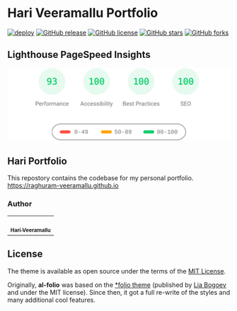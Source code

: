 # Hari Veeramallu Portfolio
<!-- [maintainers]: https://img.shields.io/badge/maintainers-3-success.svg 'Number of maintainers' -->

[![deploy](https://github.com/Raghuram-Veeramallu/raghuram-veeramallu.github.io/actions/workflows/deploy.yml/badge.svg)](https://github.com/Raghuram-Veeramallu/raghuram-veeramallu.github.io/actions/workflows/deploy.yml)
[![GitHub release](https://img.shields.io/github/v/release/Raghuram-Veeramallu/raghuram-veeramallu.github.io)](https://github.com/Raghuram-Veeramallu/raghuram-veeramallu.github.io/releases/latest)
[![GitHub license](https://img.shields.io/github/license/Raghuram-Veeramallu/raghuram-veeramallu.github.io?color=blue)](https://github.com/Raghuram-Veeramallu/raghuram-veeramallu.github.io/blob/master/LICENSE)
[![GitHub stars](https://img.shields.io/github/stars/Raghuram-Veeramallu/raghuram-veeramallu.github.io)](https://github.com/Raghuram-Veeramallu/raghuram-veeramallu.github.io)
[![GitHub forks](https://img.shields.io/github/forks/Raghuram-Veeramallu/raghuram-veeramallu.github.io)](https://github.com/Raghuram-Veeramallu/raghuram-veeramallu.github.io/fork)


<!-- [![Preview](https://raw.githubusercontent.com/alshedivat/al-folio/master/assets/img/al-folio-preview.png)](https://alshedivat.github.io/al-folio/) -->

## Lighthouse PageSpeed Insights

[![Google PageSpeeg](https://raw.githubusercontent.com/Raghuram-Veeramallu/raghuram-veeramallu.github.io/master/assets/img/pagespeed.svg)](https://pagespeed.web.dev/analysis/https-raghuram-veeramallu-github-io/2e3nn26kud?form_factor=desktop)

## Hari Portfolio

This repostory contains the codebase for my personal portfolio.  
https://raghuram-veeramallu.github.io

### Author

<table>
  <tr>
    <td align="center"><a href="https://raghuram-veeramallu.github.io"><img src="https://avatars.githubusercontent.com/u/26851915?v=4" width="100px;" alt=""/><br /><sub><b>Hari Veeramallu</b></sub></a></td>
  </tr>
</table>

## License

The theme is available as open source under the terms of the [MIT License](https://github.com/alshedivat/al-folio/blob/master/LICENSE).

Originally, **al-folio** was based on the [\*folio theme](https://github.com/bogoli/-folio) (published by [Lia Bogoev](https://liabogoev.com) and under the MIT license).
Since then, it got a full re-write of the styles and many additional cool features.
